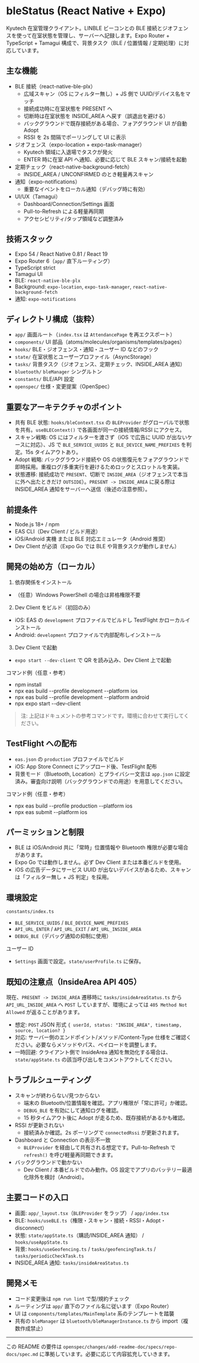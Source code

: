 # bleStatus (React Native + Expo)

Kyutech 在室管理クライアント。LINBLE ビーコンとの BLE 接続とジオフェンスを使って在室状態を管理し、サーバーへ記録します。Expo Router + TypeScript + Tamagui 構成で、背景タスク（BLE / 位置情報 / 定期処理）に対応しています。

## 主な機能

- BLE 接続（react-native-ble-plx）
  - 広域スキャン（OS にフィルター無し）+ JS 側で UUID/デバイス名をマッチ
  - 接続成功時に在室状態を PRESENT へ
  - 切断時は在室状態を INSIDE_AREA へ戻す（誤退出を避ける）
  - バックグラウンドで既存接続がある場合、フォアグラウンド UI が自動 Adopt
  - RSSI を 2s 間隔でポーリングして UI に表示
- ジオフェンス（expo-location + expo-task-manager）
  - Kyutech 領域に入退場でタスクが発火
  - ENTER 時に在室 API へ通知、必要に応じて BLE スキャン/接続を起動
- 定期チェック（react-native-background-fetch）
  - INSIDE_AREA / UNCONFIRMED のとき軽量再スキャン
- 通知（expo-notifications）
  - 重要なイベントをローカル通知（デバッグ時に有効）
- UI/UX（Tamagui）
  - Dashboard/Connection/Settings 画面
  - Pull-to-Refresh による軽量再同期
  - アクセシビリティ/タップ領域など調整済み

## 技術スタック

- Expo 54 / React Native 0.81 / React 19
- Expo Router 6（`app/` 直下ルーティング）
- TypeScript strict
- Tamagui UI
- BLE: `react-native-ble-plx`
- Background: `expo-location`, `expo-task-manager`, `react-native-background-fetch`
- 通知: `expo-notifications`

## ディレクトリ構成（抜粋）

- `app/` 画面ルート（`index.tsx` は `AttendancePage` を再エクスポート）
- `components/` UI 部品（atoms/molecules/organisms/templates/pages）
- `hooks/` BLE・ジオフェンス・通知・ユーザー ID などのフック
- `state/` 在室状態とユーザープロファイル（AsyncStorage）
- `tasks/` 背景タスク（ジオフェンス、定期チェック、INSIDE_AREA 通知）
- `bluetooth/` `bleManager` シングルトン
- `constants/` BLE/API 設定
- `openspec/` 仕様・変更提案（OpenSpec）

## 重要なアーキテクチャのポイント

- 共有 BLE 状態: `hooks/bleContext.tsx` の `BLEProvider` がグローバルで状態を共有。`useBLEContext()` で各画面が同一の接続情報/RSSI にアクセス。
- スキャン戦略: OS にはフィルターを渡さず（iOS で広告に UUID が出ないケースに対応）、JS で `BLE_SERVICE_UUIDS` と `BLE_DEVICE_NAME_PREFIXES` を判定。15s タイムアウトあり。
- Adopt 戦略: バックグラウンド接続や OS の状態復元をフォアグラウンドで即時採用。重複ログ/多重実行を避けるためロックとスロットルを実装。
- 状態遷移: 接続成功で `PRESENT`、切断で `INSIDE_AREA`（ジオフェンスで本当に外へ出たときだけ `OUTSIDE`）。`PRESENT -> INSIDE_AREA` に戻る際は INSIDE_AREA 通知をサーバーへ送信（後述の注意参照）。

## 前提条件

- Node.js 18+ / npm
- EAS CLI（Dev Client / ビルド用途）
- iOS/Android 実機 または BLE 対応エミュレータ（Android 推奨）
- Dev Client が必須（Expo Go では BLE や背景タスクが動作しません）

## 開発の始め方（ローカル）

1. 依存関係をインストール

- （任意）Windows PowerShell の場合は昇格権限不要

2. Dev Client をビルド（初回のみ）

- iOS: EAS の `development` プロファイルでビルドし TestFlight かローカルインストール
- Android: `development` プロファイルで内部配布しインストール

3. Dev Client で起動

- `expo start --dev-client` で QR を読み込み、Dev Client 上で起動

コマンド例（任意・参考）

- npm install
- npx eas build --profile development --platform ios
- npx eas build --profile development --platform android
- npx expo start --dev-client

> 注: 上記はドキュメントの参考コマンドです。環境に合わせて実行してください。

## TestFlight への配布

- `eas.json` の `production` プロファイルでビルド
- iOS: App Store Connect にアップロード後、TestFlight 配布
- 背景モード（Bluetooth, Location）とプライバシー文言は `app.json` に設定済み。審査向け説明（バックグラウンドでの用途）を用意してください。

コマンド例（任意・参考）

- npx eas build --profile production --platform ios
- npx eas submit --platform ios

## パーミッションと制限

- BLE は iOS/Android 共に「常時」位置情報や Bluetooth 権限が必要な場合があります。
- Expo Go では動作しません。必ず Dev Client または本番ビルドを使用。
- iOS の広告データにサービス UUID が出ないデバイスがあるため、スキャンは「フィルター無し + JS 判定」を採用。

## 環境設定

`constants/index.ts`

- `BLE_SERVICE_UUIDS` / `BLE_DEVICE_NAME_PREFIXES`
- `API_URL_ENTER` / `API_URL_EXIT` / `API_URL_INSIDE_AREA`
- `DEBUG_BLE`（デバッグ通知の抑制に使用）

ユーザー ID

- `Settings` 画面で設定。`state/userProfile.ts` に保存。

## 既知の注意点（InsideArea API 405）

現在、`PRESENT -> INSIDE_AREA` 遷移時に `tasks/insideAreaStatus.ts` から `API_URL_INSIDE_AREA` へ `POST` していますが、環境によっては `405 Method Not Allowed` が返ることがあります。

- 想定: `POST` JSON 形式 `{ userId, status: "INSIDE_AREA", timestamp, source, location? }`
- 対応: サーバー側のエンドポイント/メソッド/Content-Type 仕様をご確認ください。必要ならメソッドやパス、ペイロードを調整します。
- 一時回避: クライアント側で InsideArea 通知を無効化する場合は、`state/appState.ts` の該当呼び出しをコメントアウトしてください。

## トラブルシューティング

- スキャンが終わらない/見つからない
  - 端末の Bluetooth/位置情報を確認。アプリ権限が「常に許可」か確認。
  - `DEBUG_BLE` を有効にして通知ログを確認。
  - 15 秒タイムアウト後に Adopt が走るため、既存接続があるかも確認。
- RSSI が更新されない
  - 接続済みか確認。2s ポーリングで `connectedRssi` が更新されます。
- Dashboard と Connection の表示不一致
  - `BLEProvider` を経由して共有される想定です。Pull-to-Refresh で `refresh()` を呼び軽量再同期できます。
- バックグラウンドで動かない
  - Dev Client / 本番ビルドでのみ動作。OS 設定でアプリのバッテリー最適化除外を検討（Android）。

## 主要コードの入口

- 画面: `app/_layout.tsx`（`BLEProvider` をラップ） / `app/index.tsx`
- BLE: `hooks/useBLE.ts`（権限・スキャン・接続・RSSI・Adopt・disconnect）
- 状態: `state/appState.ts`（購読/INSIDE_AREA 通知） / `hooks/useAppState.ts`
- 背景: `hooks/useGeofencing.ts` / `tasks/geofencingTask.ts` / `tasks/periodicCheckTask.ts`
- INSIDE_AREA 通知: `tasks/insideAreaStatus.ts`

## 開発メモ

- コード変更後は `npm run lint` で型/規約チェック
- ルーティングは `app/` 直下のファイル名に従います（Expo Router）
- UI は `components/templates/MainTemplate` 系のテンプレートを踏襲
- 共有の `bleManager` は `bluetooth/bleManagerInstance.ts` から import（複数作成禁止）

---

この README の要件は `openspec/changes/add-readme-doc/specs/repo-docs/spec.md` に準拠しています。必要に応じて内容拡充していきます。
